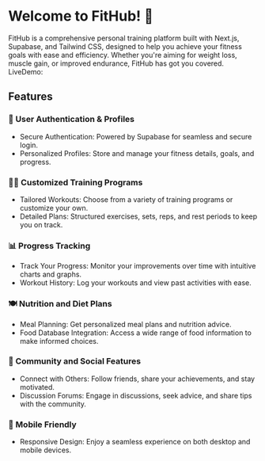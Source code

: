 # Welcome to FitHub! 🚀

FitHub is a comprehensive personal training platform built with Next.js, Supabase, and Tailwind CSS, designed to help you achieve your fitness goals with ease and efficiency. Whether you're aiming for weight loss, muscle gain, or improved endurance, FitHub has got you covered.
LiveDemo:
<br>

## Features
### 🌟 User Authentication & Profiles
- Secure Authentication: Powered by Supabase for seamless and secure login.
- Personalized Profiles: Store and manage your fitness details, goals, and progress.
### 🏋️‍♂️ Customized Training Programs
- Tailored Workouts: Choose from a variety of training programs or customize your own.
- Detailed Plans: Structured exercises, sets, reps, and rest periods to keep you on track.
### 📊 Progress Tracking
- Track Your Progress: Monitor your improvements over time with intuitive charts and graphs.
- Workout History: Log your workouts and view past activities with ease.
### 🍽️ Nutrition and Diet Plans
- Meal Planning: Get personalized meal plans and nutrition advice.
- Food Database Integration: Access a wide range of food information to make informed choices.
### 👥 Community and Social Features
- Connect with Others: Follow friends, share your achievements, and stay motivated.
- Discussion Forums: Engage in discussions, seek advice, and share tips with the community.
### 📱 Mobile Friendly
- Responsive Design: Enjoy a seamless experience on both desktop and mobile devices.
<br>
